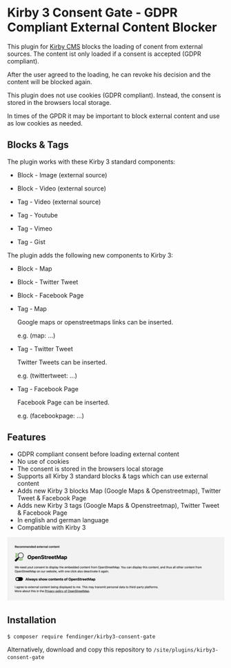 # Kirby 3 Consent Gate - GDPR Compliant External Content Blocker

This plugin for [Kirby CMS](https://getkirby.com) blocks the loading of conent from external sources. The content ist only loaded if a consent is accepted (GDPR compliant).

After the user agreed to the loading, he can revoke his decision and the content will be blocked again.

This plugin does not use cookies (GDPR compliant). Instead, the consent is stored in the browsers local storage.

In times of the GPDR it may be important to block external content and use as low cookies as needed.


## Blocks & Tags

The plugin works with these Kirby 3 standard components:

- Block - Image (external source)

- Block - Video (external source)

- Tag - Video (external source)

- Tag - Youtube

- Tag - Vimeo

- Tag - Gist

The plugin adds the following new components to Kirby 3:

- Block - Map

- Block - Twitter Tweet

- Block - Facebook Page

- Tag - Map

  Google maps or openstreetmaps links can be inserted.

  e.g. (map: ...)

- Tag - Twitter Tweet

  Twitter Tweets can be inserted.

  e.g. (twittertweet: ...)

- Tag - Facebook Page

  Facebook Page can be inserted.

  e.g. (facebookpage: ...)


## Features

- GDPR compliant consent before loading external content
- No use of cookies
- The consent is stored in the browsers local storage
- Supports all Kirby 3 standard blocks & tags which can use external content
- Adds new Kirby 3 blocks Map (Google Maps & Openstreetmap), Twitter Tweet & Facebook Page
- Adds new Kirby 3 tags (Google Maps & Openstreetmap), Twitter Tweet & Facebook Page
- In english and german language
- Compatible with Kirby 3

![Kirby 3 Consent Gate Plugin Screenshot](https://github.com/fendinger/kirby3-consent-gate/raw/master/kirby3-consent-gate.png)


## Installation

```
$ composer require fendinger/kirby3-consent-gate
```

Alternatively, download and copy this repository to `/site/plugins/kirby3-consent-gate`